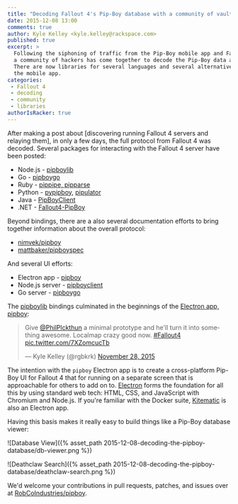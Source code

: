 ```yaml
---
title: "Decoding Fallout 4's Pip-Boy database with a community of vault dwellers"
date: 2015-12-08 13:00
comments: true
author: Kyle Kelley <kyle.kelley@rackspace.com>
published: true
excerpt: >
  Following the siphoning of traffic from the Pip-Boy mobile app and Fallout 4 game,
  a community of hackers has come together to decode the Pip-Boy data and database.
  There are now libraries for several languages and several alternative UIs to
  the mobile app.
categories:
 - Fallout 4
 - decoding
 - community
 - libraries
authorIsRacker: true
---
```


After making a post about [discovering running Fallout 4 servers and relaying them],
in only a few days, the full protocol from Fallout 4 was decoded. Several
packages for interacting with the Fallout 4 server have been posted:

* Node.js - [pipboylib](https://github.com/robcoindustries/pipboylib)
* Go - [pipboygo](https://github.com/nkatsaros/pipboygo)
* Ruby - [pippipe, pipparse](https://github.com/mattbaker/pipboy-explorations)
* Python - [pypipboy](https://github.com/matzman666/PyPipboy), [pipulator](https://github.com/Gavitron/pipulator)
* Java - [PipBoyClient](https://github.com/cpopp/PipBoyClient)
* .NET - [Fallout4-PipBoy](https://github.com/weberph/Fallout4-PipBoy)

Beyond bindings, there are a also several documentation efforts to bring
together information about the overall protocol:

* [nimvek/pipboy](https://github.com/NimVek/pipboy)
* [mattbaker/pipboyspec](https://github.com/mattbaker/pipboyspec)

And several UI efforts:

* Electron app - [pipboy](https://github.com/robcoindustries/pipboy)
* Node.js server - [pipboyclient](https://github.com/AlexanderDzhoganov/pipboyclient)
* Go server - [pipboygo](https://github.com/nkatsaros/pipboygo)

The [pipboylib](https://github.com/robcoindustries/pipboylib) bindings culminated
in the beginnings of the [Electron app, pipboy](https://github.com/robcoindustries/pipboy):

<blockquote class="twitter-tweet" lang="en"><p lang="en" dir="ltr">Give <a href="https://twitter.com/PhilPlckthun">@PhilPlckthun</a> a minimal prototype and he&#39;ll turn it into something awesome. Localmap crazy good now. <a href="https://twitter.com/hashtag/Fallout4?src=hash">#Fallout4</a> <a href="https://t.co/7XZomcucTb">pic.twitter.com/7XZomcucTb</a></p>&mdash; Kyle Kelley (@rgbkrk) <a href="https://twitter.com/rgbkrk/status/670646978024448000">November 28, 2015</a></blockquote>
<script async src="//platform.twitter.com/widgets.js" charset="utf-8"></script>

The intention with the `pipboy` Electron app is to create a cross-platform
Pip-Boy UI for Fallout 4 that for running on a separate screen that is approachable
for others to add on to. [Electron](http://electron.atom.io/) forms the foundation for all
this by using standard web tech: HTML, CSS, and JavaScript with Chromium and Node.js.
If you're familiar with the Docker suite, [Kitematic](https://kitematic.com/) is
also an Electron app.

Having this basis makes it really easy to build things like a Pip-Boy database viewer:

![Database View]({% asset_path 2015-12-08-decoding-the-pipboy-database/db-viewer.png %})

![Deathclaw Search]({% asset_path 2015-12-08-decoding-the-pipboy-database/deathclaw-search.png %})


We'd welcome your contributions in pull requests, patches, and issues over at
[RobCoIndustries/pipboy](https://RobCoIndustries/pipboy).
